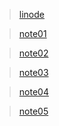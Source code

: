 > [linode](./linode.md)

> [note01](./note01.md)

> [note02](./note02.md)

> [note03](./note03.md)

> [note04](./note04.md)

> [note05](./note05.md)